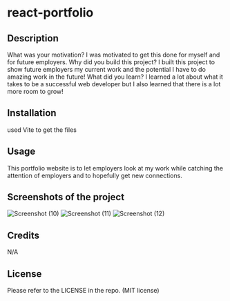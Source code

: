 # react-portfolio
## Description

What was your motivation? I was motivated to get this done for myself and for future employers.
Why did you build this project? I built this project to show future employers my current work and the potential I have to do amazing work in the future!
What did you learn? I learned a lot about what it takes to be a successful web developer but I also learned that there is a lot more room to grow!

## Installation

used Vite to get the files

## Usage

This portfolio website is to let employers look at my work while catching the attention of employers and to hopefully get new connections.

## Screenshots of the project

![Screenshot (10)](https://github.com/Frybreadpapi/react-portfolio/assets/144073766/672d90ad-012f-4803-b30c-b84c43ccf999)
![Screenshot (11)](https://github.com/Frybreadpapi/react-portfolio/assets/144073766/baba7700-f674-450e-8ae0-19d76c733eb2)
![Screenshot (12)](https://github.com/Frybreadpapi/react-portfolio/assets/144073766/9fadf64a-c428-4128-99d0-2fe3d2345f59)


## Credits

N/A

## License

Please refer to the LICENSE in the repo. (MIT license)
